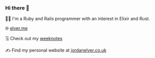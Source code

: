 ### Hi there 👋

👨‍💻 I'm a Ruby and Rails programmer with an interest in Elixir and Rust. 

🌐 [elver.me](https://elver.me)

🗓️ Check out my [weeknotes](https://weeknotes.elver.me)

✍️ Find my personal website at [jordanelver.co.uk](https://jordanelver.co.uk)

<!--
**jordelver/jordelver** is a ✨ _special_ ✨ repository because its `README.md` (this file) appears on your GitHub profile.

Here are some ideas to get you started:

- 🔭 I’m currently working on ...
- 🌱 I’m currently learning ...
- 👯 I’m looking to collaborate on ...
- 🤔 I’m looking for help with ...
- 💬 Ask me about ...
- 📫 How to reach me: ...
- 😄 Pronouns: ...
- ⚡ Fun fact: ...
-->
